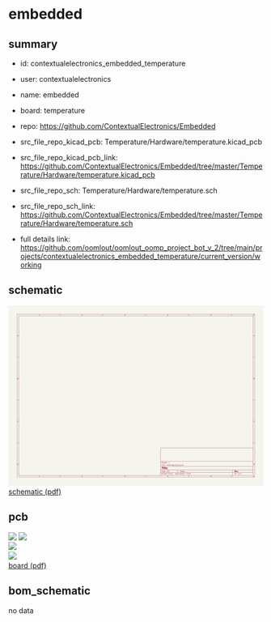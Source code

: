 # embedded
 
## summary 
* id: contextualelectronics_embedded_temperature
* user: contextualelectronics
* name: embedded
* board: temperature
* repo: https://github.com/ContextualElectronics/Embedded
* src_file_repo_kicad_pcb: Temperature/Hardware/temperature.kicad_pcb
* src_file_repo_kicad_pcb_link: https://github.com/ContextualElectronics/Embedded/tree/master/Temperature/Hardware/temperature.kicad_pcb


* src_file_repo_sch: Temperature/Hardware/temperature.sch
* src_file_repo_sch_link: https://github.com/ContextualElectronics/Embedded/tree/master/Temperature/Hardware/temperature.sch
* full details link: https://github.com/oomlout/oomlout_oomp_project_bot_v_2/tree/main/projects/contextualelectronics_embedded_temperature/current_version/working  

## schematic  
![](working_schematic_600.png)  
[schematic (pdf)](working_schematic.pdf)  

## pcb  
![](working_3d_600.png) 
![](working_3d_front_600.png)  
![](working_3d_back_600.png)  
![](working_600.png)  
[board (pdf)](working.pdf)  


## bom_schematic
no data


